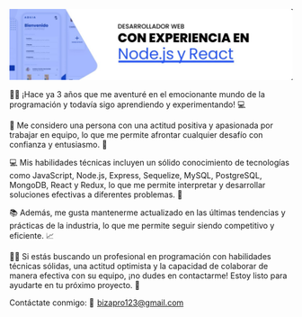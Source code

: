 ![presentation](./images/presentation.png)

👨‍💻 ¡Hace ya 3 años que me aventuré en el emocionante mundo de la programación y todavía sigo aprendiendo y experimentando! 💻

💪 Me considero una persona con una actitud positiva y apasionada por trabajar en equipo, lo que me permite afrontar cualquier desafío con confianza y entusiasmo. 🤝

💻 Mis habilidades técnicas incluyen un sólido conocimiento de tecnologías como JavaScript, Node.js, Express, Sequelize, MySQL, PostgreSQL, MongoDB, React y Redux, lo que me permite interpretar y desarrollar soluciones efectivas a diferentes problemas. 🚀

📚 Además, me gusta mantenerme actualizado en las últimas tendencias y prácticas de la industria, lo que me permite seguir siendo competitivo y eficiente. 📈

🙋‍♂️ Si estás buscando un profesional en programación con habilidades técnicas sólidas, una actitud optimista y la capacidad de colaborar de manera efectiva con su equipo, ¡no dudes en contactarme! Estoy listo para ayudarte en tu próximo proyecto. 🙌

Contáctate conmigo: 
📩  bizapro123@gmail.com
